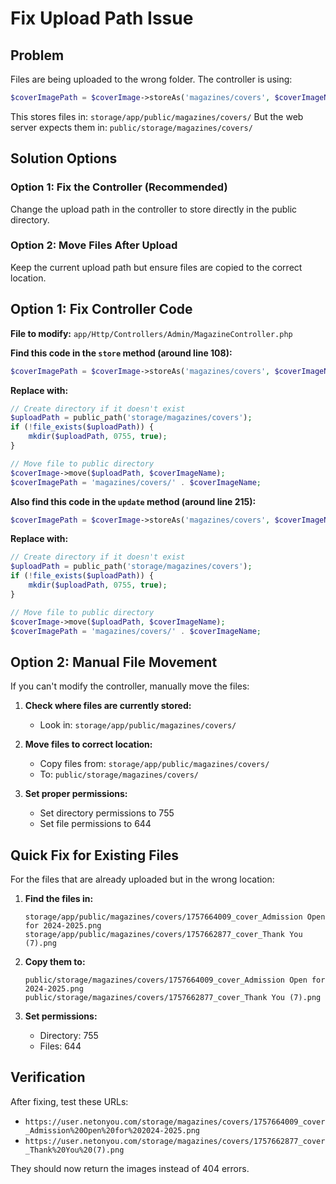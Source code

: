 # Fix Upload Path Issue

## Problem
Files are being uploaded to the wrong folder. The controller is using:
```php
$coverImagePath = $coverImage->storeAs('magazines/covers', $coverImageName, 'public');
```

This stores files in: `storage/app/public/magazines/covers/`
But the web server expects them in: `public/storage/magazines/covers/`

## Solution Options

### Option 1: Fix the Controller (Recommended)
Change the upload path in the controller to store directly in the public directory.

### Option 2: Move Files After Upload
Keep the current upload path but ensure files are copied to the correct location.

## Option 1: Fix Controller Code

**File to modify:** `app/Http/Controllers/Admin/MagazineController.php`

**Find this code in the `store` method (around line 108):**
```php
$coverImagePath = $coverImage->storeAs('magazines/covers', $coverImageName, 'public');
```

**Replace with:**
```php
// Create directory if it doesn't exist
$uploadPath = public_path('storage/magazines/covers');
if (!file_exists($uploadPath)) {
    mkdir($uploadPath, 0755, true);
}

// Move file to public directory
$coverImage->move($uploadPath, $coverImageName);
$coverImagePath = 'magazines/covers/' . $coverImageName;
```

**Also find this code in the `update` method (around line 215):**
```php
$coverImagePath = $coverImage->storeAs('magazines/covers', $coverImageName, 'public');
```

**Replace with:**
```php
// Create directory if it doesn't exist
$uploadPath = public_path('storage/magazines/covers');
if (!file_exists($uploadPath)) {
    mkdir($uploadPath, 0755, true);
}

// Move file to public directory
$coverImage->move($uploadPath, $coverImageName);
$coverImagePath = 'magazines/covers/' . $coverImageName;
```

## Option 2: Manual File Movement

If you can't modify the controller, manually move the files:

1. **Check where files are currently stored:**
   - Look in: `storage/app/public/magazines/covers/`

2. **Move files to correct location:**
   - Copy files from: `storage/app/public/magazines/covers/`
   - To: `public/storage/magazines/covers/`

3. **Set proper permissions:**
   - Set directory permissions to 755
   - Set file permissions to 644

## Quick Fix for Existing Files

For the files that are already uploaded but in the wrong location:

1. **Find the files in:**
   ```
   storage/app/public/magazines/covers/1757664009_cover_Admission Open for 2024-2025.png
   storage/app/public/magazines/covers/1757662877_cover_Thank You (7).png
   ```

2. **Copy them to:**
   ```
   public/storage/magazines/covers/1757664009_cover_Admission Open for 2024-2025.png
   public/storage/magazines/covers/1757662877_cover_Thank You (7).png
   ```

3. **Set permissions:**
   - Directory: 755
   - Files: 644

## Verification

After fixing, test these URLs:
- `https://user.netonyou.com/storage/magazines/covers/1757664009_cover_Admission%20Open%20for%202024-2025.png`
- `https://user.netonyou.com/storage/magazines/covers/1757662877_cover_Thank%20You%20(7).png`

They should now return the images instead of 404 errors.



